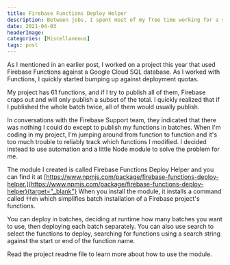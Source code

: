 ```yaml
---
title: Firebase Functions Deploy Helper
description: Between jobs, I spent most of my free time working for a startup building a sales automation tool in the cloud. I built the application on Firebase and encountered some problems deploying my Functions project reliably. To fix this, I created a utility that allows me to batch deployment updates to Firebase.
date: 2021-04-03
headerImage: 
categories: [Miscellaneous]
tags: post
---
```


As I mentioned in an earlier post, I worked on a project this year that used Firebase Functions against a Google Cloud SQL database. As I worked with Functions, I quickly started bumping up against deployment quotas.

My project has 61 functions, and if I try to publish all of them, Firebase craps out and will only publish a subset of the total. I quickly realized that if I published the whole batch twice, all of them would usually publish.

In conversations with the Firebase Support team, they indicated that there was nothing I could do except to publish my functions in batches. When I'm coding in my project, I'm jumping around from function to function and it's too much trouble to reliably track which functions I modified. I decided instead to use automation and a little Node module to solve the problem for me.

The module I created is called Firebase Functions Deploy Helper and you can find it at [https://www.npmjs.com/package/firebase-functions-deploy-helper.](https://www.npmjs.com/package/firebase-functions-deploy-helper){target="_blank"} When you install the module, it installs a command called `ffdh` which simplifies batch installation of a Firebase project's functions.

You can deploy in batches, deciding at runtime how many batches you want to use, then deploying each batch separately. You can also use search to select the functions to deploy, searching for functions using a search string against the start or end of the function name.

Read the project readme file to learn more about how to use the module.